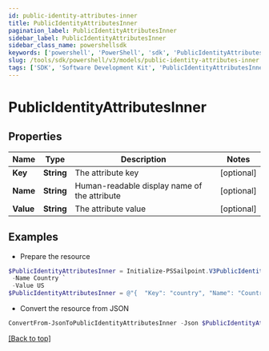```yaml
---
id: public-identity-attributes-inner
title: PublicIdentityAttributesInner
pagination_label: PublicIdentityAttributesInner
sidebar_label: PublicIdentityAttributesInner
sidebar_class_name: powershellsdk
keywords: ['powershell', 'PowerShell', 'sdk', 'PublicIdentityAttributesInner', 'PublicIdentityAttributesInner'] 
slug: /tools/sdk/powershell/v3/models/public-identity-attributes-inner
tags: ['SDK', 'Software Development Kit', 'PublicIdentityAttributesInner', 'PublicIdentityAttributesInner']
---
```



# PublicIdentityAttributesInner

## Properties

Name | Type | Description | Notes
------------ | ------------- | ------------- | -------------
**Key** | **String** | The attribute key | [optional] 
**Name** | **String** | Human-readable display name of the attribute | [optional] 
**Value** | **String** | The attribute value | [optional] 

## Examples

- Prepare the resource
```powershell
$PublicIdentityAttributesInner = Initialize-PSSailpoint.V3PublicIdentityAttributesInner  -Key country `
 -Name Country `
 -Value US
$PublicIdentityAttributesInner = @"{  "Key": "country", "Name": "Country", "Value": "US" }"@
```

- Convert the resource from JSON
```powershell
ConvertFrom-JsonToPublicIdentityAttributesInner -Json $PublicIdentityAttributesInner
```


[[Back to top]](#) 

